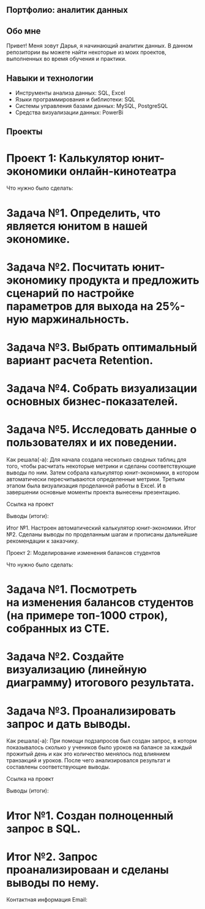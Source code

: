 ## Портфолио: аналитик данных

## Обо мне
Привет! Меня зовут Дарья, я начинающий аналитик данных. В данном репозитории вы можете найти некоторые из моих проектов, выполненных во время обучения и практики.

## Навыки и технологии
- Инструменты анализа данных: SQL, Excel
- Языки программирования и библиотеки: SQL
- Системы управления базами данных: MySQL, PostgreSQL
- Средства визуализации данных: PowerBi


## Проекты
# Проект 1: Калькулятор юнит-экономики онлайн-кинотеатра

Что нужно было сделать:

# Задача №1. Определить, что является юнитом в нашей экономике.
# Задача №2. Посчитать юнит-экономику продукта и предложить сценарий по настройке параметров для выхода на 25%-ную маржинальность.
# Задача №3. Выбрать оптимальный вариант расчета Retention. 
# Задача №4. Собрать визуализации основных бизнес-показателей.
# Задача №5. Исследовать данные о пользователях и их поведении.

Как решала(-а): Для начала создала несколько сводных таблиц для того, чтобы расчитать некоторые метрики и сделаны соответствующие выводы по ним. Затем собрала калькулятор юнит-экономики, в котором автоматически пересчитываются определенные метрики. Третьим этапом была визуализация проделанной работы в Excel. И в завершении основные моменты проекта вынесены презентацию.

Ссылка на проект 

Выводы (итоги):

Итог №1. Настроен автоматический калькулятор юнит-экономики.
Итог №2. Сделаны выводы по проделанным шагам и прописаны дальнейшие рекомендации к заказчику.


Проект 2: Моделирование изменения балансов студентов

Что нужно было сделать:

# Задача №1. Посмотреть на изменения балансов студентов (на примере топ-1000 строк), собранных из CTE. 
# Задача №2. Создайте визуализацию (линейную диаграмму) итогового результата. 
# Задача №3. Проанализировать запрос и дать выводы.

Как решала(-а): При помощи подзапросов был создан запрос, в которм показывалось сколько у учеников было уроков на балансе за каждый прожитый день и как это количество менялось под влиянием транзакций и уроков. После чего анализировался результат и составлены соответствующие выводы.

Ссылка на проект 

Выводы (итоги):

# Итог №1. Создан полноценный запрос в SQL.
# Итог №2. Запрос проанализироваан и сделаны выводы по нему.



Контактная информация
Email: 
